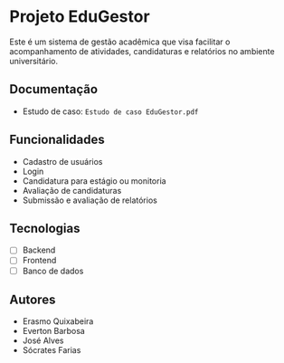 # Projeto EduGestor

Este é um sistema de gestão acadêmica que visa facilitar o acompanhamento de atividades, candidaturas e relatórios no ambiente universitário.

## Documentação
- Estudo de caso: `Estudo de caso EduGestor.pdf`

## Funcionalidades
- Cadastro de usuários
- Login
- Candidatura para estágio ou monitoria
- Avaliação de candidaturas
- Submissão e avaliação de relatórios

## Tecnologias
- [ ] Backend
- [ ] Frontend
- [ ] Banco de dados

## Autores
- Erasmo Quixabeira
- Everton Barbosa
- José Alves
- Sócrates Farias
